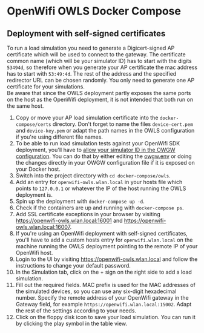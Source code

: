 # OpenWifi OWLS Docker Compose
## Deployment with self-signed certificates
To run a load simulation you need to generate a Digicert-signed AP certificate which will be used to connect to the gateway. The certificate common name (which will be your simulator ID) has to start with the digits `53494d`, so therefore when you generate your AP certificate the mac address has to start with `53:49:4d`. The rest of the address and the specified redirector URL can be chosen randomly. You only need to generate one AP certificate for your simulations.  
Be aware that since the OWLS deployment partly exposes the same ports on the host as the OpenWifi deployment, it is not intended that both run on the same host.
1. Copy or move your AP load simulation certificate into the `docker-compose/certs` directory. Don't forget to name the files `device-cert.pem` and `device-key.pem` or adapt the path names in the OWLS configuration if you're using different file names.
2. To be able to run load simulation tests against your OpenWifi SDK deployment, you'll have to [allow your simulator ID in the OWGW configuration](https://github.com/Telecominfraproject/wlan-cloud-owls#prepare-your-openwifi-gateway). You can do that by either editing the [owgw.env](../owgw.env) or doing the changes directly in your OWGW configuration file if it is exposed on your Docker host.
3. Switch into the project directory with `cd docker-compose/owls`.
4. Add an entry for `openwifi-owls.wlan.local` in your hosts file which points to `127.0.0.1` or whatever the IP of the host running the OWLS deployment is.
5. Spin up the deployment with `docker-compose up -d`.
6. Check if the containers are up and running with `docker-compose ps`.
7. Add SSL certificate exceptions in your browser by visiting https://openwifi-owls.wlan.local:16001 and https://openwifi-owls.wlan.local:16007.
8. If you're using an OpenWifi deployment with self-signed certificates, you'll have to add a custom hosts entry for `openwifi.wlan.local` on the machine running the OWLS deployment pointing to the remote IP of your OpenWifi host.
9. Login to the UI by visiting https://openwifi-owls.wlan.local and follow the instructions to change your default password.
10. In the Simulation tab, click on the + sign on the right side to add a load simulation.
11. Fill out the required fields. MAC prefix is used for the MAC addresses of the simulated devices, so you can use any six-digit hexadecimal number. Specify the remote address of your OpenWifi gateway in the Gateway field, for example `https://openwifi.wlan.local:15002`. Adapt the rest of the settings according to your needs.
12. Click on the floppy disk icon to save your load simulation. You can run it by clicking the play symbol in the table view.
